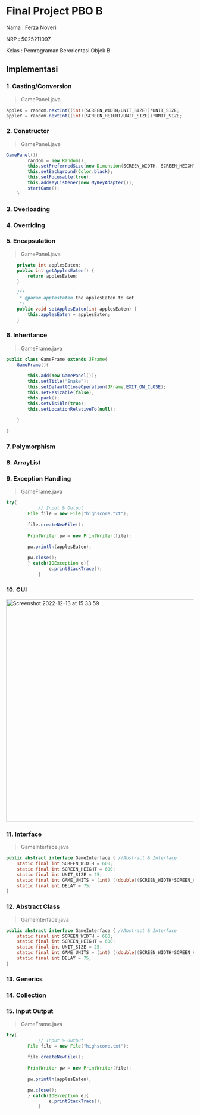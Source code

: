 # Final Project PBO B

Nama  : Ferza Noveri

NRP   : 5025211097

Kelas : Pemrograman Berorientasi Objek B

Implementasi
-----

### 1. Casting/Conversion

>GamePanel.java
```java
appleX = random.nextInt((int)(SCREEN_WIDTH/UNIT_SIZE))*UNIT_SIZE;
appleY = random.nextInt((int)(SCREEN_HEIGHT/UNIT_SIZE))*UNIT_SIZE;
```

### 2. Constructor

>GamePanel.java
```java
GamePanel(){
        random = new Random();
        this.setPreferredSize(new Dimension(SCREEN_WIDTH, SCREEN_HEIGHT));
        this.setBackground(Color.black);
        this.setFocusable(true);
        this.addKeyListener(new MyKeyAdapter());
        startGame();
    }
```

### 3. Overloading

### 4. Overriding

### 5. Encapsulation

>GamePanel.java
```java
    private int applesEaten;
    public int getApplesEaten() {
        return applesEaten;
    }

    /**
     * @param applesEaten the applesEaten to set
     */
    public void setApplesEaten(int applesEaten) {
        this.applesEaten = applesEaten;
    }
```

### 6. Inheritance

>GameFrame.java
```java
public class GameFrame extends JFrame{
    GameFrame(){
        
        this.add(new GamePanel());
        this.setTitle("Snake");
        this.setDefaultCloseOperation(JFrame.EXIT_ON_CLOSE);
        this.setResizable(false);
        this.pack();
        this.setVisible(true);
        this.setLocationRelativeTo(null);
        
    }
    
}
```

### 7. Polymorphism

### 8. ArrayList

### 9. Exception Handling

>GameFrame.java
```java
try{
            // Input & Output
        File file = new File("highscore.txt");
        
        file.createNewFile();
        
        PrintWriter pw = new PrintWriter(file);   
	                        
        pw.println(applesEaten);

        pw.close();
        } catch(IOException e){
                e.printStackTrace();
            }
```

### 10. GUI
<img width="597" alt="Screenshot 2022-12-13 at 15 33 59" src="https://user-images.githubusercontent.com/110340182/207265871-a3dea90e-f4da-4a72-a5ec-d7539c97dd92.png">

### 11. Interface

>GameInterface.java
```java
public abstract interface GameInterface { //Abstract & Interface
    static final int SCREEN_WIDTH = 600;
    static final int SCREEN_HEIGHT = 600;
    static final int UNIT_SIZE = 25;
    static final int GAME_UNITS = (int) ((double)(SCREEN_WIDTH*SCREEN_HEIGHT)/UNIT_SIZE);//Casting / Convertion
    static final int DELAY = 75;
}
```

### 12. Abstract Class

>GameInterface.java
```java
public abstract interface GameInterface { //Abstract & Interface
    static final int SCREEN_WIDTH = 600;
    static final int SCREEN_HEIGHT = 600;
    static final int UNIT_SIZE = 25;
    static final int GAME_UNITS = (int) ((double)(SCREEN_WIDTH*SCREEN_HEIGHT)/UNIT_SIZE);//Casting / Convertion
    static final int DELAY = 75;
}
```

### 13. Generics
### 14. Collection
### 15. Input Output 

>GameFrame.java
```java
try{
            // Input & Output
        File file = new File("highscore.txt");
        
        file.createNewFile();
        
        PrintWriter pw = new PrintWriter(file);   
	                        
        pw.println(applesEaten);

        pw.close();
        } catch(IOException e){
                e.printStackTrace();
            }
```
